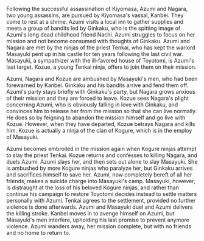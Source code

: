<!-- Azumi 2: Death or Love (2005) -->

Following the successful assassination of Kiyomasa, Azumi and Nagara, two young assassins, are pursued by Kiyomasa's vassal, Kanbei. They come to rest at a shrine. Azumi visits a local inn to gather supplies and meets a group of bandits led by Ginkaku, who is the spitting image of Azumi's long dead childhood friend Nachi. Azumi struggles to focus on her mission and not become consumed with thoughts of Ginkaku. Azumi and Nagara are met by the ninjas of the priest Tenkai, who has kept the warlord Masayuki pent up in his castle for ten years following the last civil war. Masayuki, a sympathizer with the ill-favored house of Toyotomi, is Azumi's last target. Kozue, a young Tenkai ninja, offers to join them on their mission.

Azumi, Nagara and Kozue are ambushed by Masayuki's men, who had been forewarned by Kanbei. Ginkaku and his bandits arrive and fend them off. Azumi's party stays briefly with Ginkaku's party, but Nagara grows anxious of their mission and they are forced to leave. Kozue sees Nagara's plight concerning Azumi, who is obviously falling in love with Ginkaku, and convinces him to release her from the mission so that she can live normally. He does so by feigning to abandon the mission himself and go live with Kozue. However, when they have departed, Kozue betrays Nagara and kills him. Kozue is actually a ninja of the clan of Kogure, which is in the employ of Masayuki.

Azumi becomes embroiled in the mission again when Kogure ninjas attempt to slay the priest Tenkai. Kozue returns and confesses to killing Nagara, and duels Azumi. Azumi slays her, and then sets out alone to slay Masayuki. She is ambushed by more Kogure ninjas who paralyze her, but Ginkaku arrives and sacrifices himself to save her. Azumi, now completely bereft of all her friends, makes a suicide charge into Masayuki's camp. Masayuki, however, is distraught at the loss of his beloved Kogure ninjas, and rather than continue his campaign to restore Toyotomi decides instead to settle matters personally with Azumi. Tenkai agrees to the settlement, provided no further violence is done afterwards. Azumi and Masayuki duel and Azumi delivers the killing stroke. Kanbei moves in to avenge himself on Azumi, but Masayuki's men interfere, upholding his last promise to prevent anymore violence. Azumi wanders away, her mission complete, but with no friends and no home to return to.